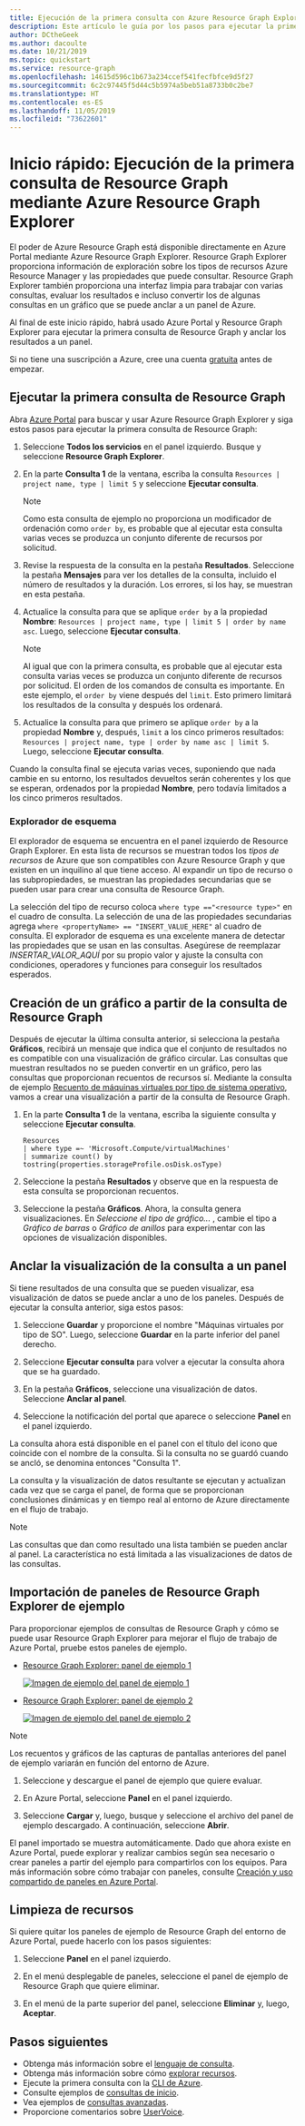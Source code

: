 ```yaml
---
title: Ejecución de la primera consulta con Azure Resource Graph Explorer
description: Este artículo le guía por los pasos para ejecutar la primera consulta desde Azure Portal mediante Azure Resource Graph Explorer.
author: DCtheGeek
ms.author: dacoulte
ms.date: 10/21/2019
ms.topic: quickstart
ms.service: resource-graph
ms.openlocfilehash: 14615d596c1b673a234ccef541fecfbfce9d5f27
ms.sourcegitcommit: 6c2c97445f5d44c5b5974a5beb51a8733b0c2be7
ms.translationtype: HT
ms.contentlocale: es-ES
ms.lasthandoff: 11/05/2019
ms.locfileid: "73622601"
---
```

# <a name="quickstart-run-your-first-resource-graph-query-using-azure-resource-graph-explorer"></a>Inicio rápido: Ejecución de la primera consulta de Resource Graph mediante Azure Resource Graph Explorer

El poder de Azure Resource Graph está disponible directamente en Azure Portal mediante Azure Resource Graph Explorer. Resource Graph Explorer proporciona información de exploración sobre los tipos de recursos Azure Resource Manager y las propiedades que puede consultar. Resource Graph Explorer también proporciona una interfaz limpia para trabajar con varias consultas, evaluar los resultados e incluso convertir los de algunas consultas en un gráfico que se puede anclar a un panel de Azure.

Al final de este inicio rápido, habrá usado Azure Portal y Resource Graph Explorer para ejecutar la primera consulta de Resource Graph y anclar los resultados a un panel.

Si no tiene una suscripción a Azure, cree una cuenta [gratuita](https://azure.microsoft.com/free/) antes de empezar.

## <a name="run-your-first-resource-graph-query"></a>Ejecutar la primera consulta de Resource Graph

Abra [Azure Portal](https://portal.azure.com) para buscar y usar Azure Resource Graph Explorer y siga estos pasos para ejecutar la primera consulta de Resource Graph:

1. Seleccione **Todos los servicios** en el panel izquierdo. Busque y seleccione **Resource Graph Explorer**.

1. En la parte **Consulta 1** de la ventana, escriba la consulta `Resources | project name, type | limit 5` y seleccione **Ejecutar consulta**.

   > [!NOTE]
   > Como esta consulta de ejemplo no proporciona un modificador de ordenación como `order by`, es probable que al ejecutar esta consulta varias veces se produzca un conjunto diferente de recursos por solicitud.

1. Revise la respuesta de la consulta en la pestaña **Resultados**. Seleccione la pestaña **Mensajes** para ver los detalles de la consulta, incluido el número de resultados y la duración. Los errores, si los hay, se muestran en esta pestaña.

1. Actualice la consulta para que se aplique `order by` a la propiedad **Nombre**: `Resources | project name, type | limit 5 | order by name asc`. Luego, seleccione **Ejecutar consulta**.

   > [!NOTE]
   > Al igual que con la primera consulta, es probable que al ejecutar esta consulta varias veces se produzca un conjunto diferente de recursos por solicitud. El orden de los comandos de consulta es importante. En este ejemplo, el `order by` viene después del `limit`. Esto primero limitará los resultados de la consulta y después los ordenará.

1. Actualice la consulta para que primero se aplique `order by` a la propiedad **Nombre** y, después, `limit` a los cinco primeros resultados: `Resources | project name, type | order by name asc | limit 5`. Luego, seleccione **Ejecutar consulta**.

Cuando la consulta final se ejecuta varias veces, suponiendo que nada cambie en su entorno, los resultados devueltos serán coherentes y los que se esperan, ordenados por la propiedad **Nombre**, pero todavía limitados a los cinco primeros resultados.

### <a name="schema-browser"></a>Explorador de esquema

El explorador de esquema se encuentra en el panel izquierdo de Resource Graph Explorer. En esta lista de recursos se muestran todos los _tipos de recursos_ de Azure que son compatibles con Azure Resource Graph y que existen en un inquilino al que tiene acceso. Al expandir un tipo de recurso o las subpropiedades, se muestran las propiedades secundarias que se pueden usar para crear una consulta de Resource Graph.

La selección del tipo de recurso coloca `where type =="<resource type>"` en el cuadro de consulta. La selección de una de las propiedades secundarias agrega `where <propertyName> == "INSERT_VALUE_HERE"` al cuadro de consulta.
El explorador de esquema es una excelente manera de detectar las propiedades que se usan en las consultas. Asegúrese de reemplazar _INSERTAR\_VALOR\_AQUÍ_ por su propio valor y ajuste la consulta con condiciones, operadores y funciones para conseguir los resultados esperados.

## <a name="create-a-chart-from-the-resource-graph-query"></a>Creación de un gráfico a partir de la consulta de Resource Graph

Después de ejecutar la última consulta anterior, si selecciona la pestaña **Gráficos**, recibirá un mensaje que indica que el conjunto de resultados no es compatible con una visualización de gráfico circular. Las consultas que muestran resultados no se pueden convertir en un gráfico, pero las consultas que proporcionan recuentos de recursos sí. Mediante la consulta de ejemplo [Recuento de máquinas virtuales por tipo de sistema operativo](./samples/starter.md#count-virtual-machines-by-os-type), vamos a crear una visualización a partir de la consulta de Resource Graph.

1. En la parte **Consulta 1** de la ventana, escriba la siguiente consulta y seleccione **Ejecutar consulta**.

   ```kusto
   Resources
   | where type =~ 'Microsoft.Compute/virtualMachines'
   | summarize count() by tostring(properties.storageProfile.osDisk.osType)
   ```

1. Seleccione la pestaña **Resultados** y observe que en la respuesta de esta consulta se proporcionan recuentos.

1. Seleccione la pestaña **Gráficos**. Ahora, la consulta genera visualizaciones. En _Seleccione el tipo de gráfico..._ , cambie el tipo a _Gráfico de barras_ o _Gráfico de anillos_ para experimentar con las opciones de visualización disponibles.

## <a name="pin-the-query-visualization-to-a-dashboard"></a>Anclar la visualización de la consulta a un panel

Si tiene resultados de una consulta que se pueden visualizar, esa visualización de datos se puede anclar a uno de los paneles. Después de ejecutar la consulta anterior, siga estos pasos:

1. Seleccione **Guardar** y proporcione el nombre "Máquinas virtuales por tipo de SO". Luego, seleccione **Guardar** en la parte inferior del panel derecho.

1. Seleccione **Ejecutar consulta** para volver a ejecutar la consulta ahora que se ha guardado.

1. En la pestaña **Gráficos**, seleccione una visualización de datos. Seleccione **Anclar al panel**.

1. Seleccione la notificación del portal que aparece o seleccione **Panel** en el panel izquierdo.

La consulta ahora está disponible en el panel con el título del icono que coincide con el nombre de la consulta. Si la consulta no se guardó cuando se ancló, se denomina entonces "Consulta 1".

La consulta y la visualización de datos resultante se ejecutan y actualizan cada vez que se carga el panel, de forma que se proporcionan conclusiones dinámicas y en tiempo real al entorno de Azure directamente en el flujo de trabajo.

> [!NOTE]
> Las consultas que dan como resultado una lista también se pueden anclar al panel. La característica no está limitada a las visualizaciones de datos de las consultas.

## <a name="import-example-resource-graph-explorer-dashboards"></a>Importación de paneles de Resource Graph Explorer de ejemplo

Para proporcionar ejemplos de consultas de Resource Graph y cómo se puede usar Resource Graph Explorer para mejorar el flujo de trabajo de Azure Portal, pruebe estos paneles de ejemplo.

- [Resource Graph Explorer: panel de ejemplo 1](https://github.com/Azure-Samples/Governance/blob/master/src/resource-graph/portal-dashboards/sample-1/resourcegraphexplorer-sample-1.json)

  [![Imagen de ejemplo del panel de ejemplo 1](./media/arge-sample1-small.png)](./media/arge-sample1-large.png#lightbox)

- [Resource Graph Explorer: panel de ejemplo 2](https://github.com/Azure-Samples/Governance/blob/master/src/resource-graph/portal-dashboards/sample-2/resourcegraphexplorer-sample-2.json)

  [![Imagen de ejemplo del panel de ejemplo 2](./media/arge-sample2-small.png)](./media/arge-sample2-large.png#lightbox)

> [!NOTE]
> Los recuentos y gráficos de las capturas de pantallas anteriores del panel de ejemplo variarán en función del entorno de Azure.

1. Seleccione y descargue el panel de ejemplo que quiere evaluar.

1. En Azure Portal, seleccione **Panel** en el panel izquierdo.

1. Seleccione **Cargar** y, luego, busque y seleccione el archivo del panel de ejemplo descargado. A continuación, seleccione **Abrir**.

El panel importado se muestra automáticamente. Dado que ahora existe en Azure Portal, puede explorar y realizar cambios según sea necesario o crear paneles a partir del ejemplo para compartirlos con los equipos. Para más información sobre cómo trabajar con paneles, consulte [Creación y uso compartido de paneles en Azure Portal](../../azure-portal/azure-portal-dashboards.md).

## <a name="clean-up-resources"></a>Limpieza de recursos

Si quiere quitar los paneles de ejemplo de Resource Graph del entorno de Azure Portal, puede hacerlo con los pasos siguientes:

1. Seleccione **Panel** en el panel izquierdo.

1. En el menú desplegable de paneles, seleccione el panel de ejemplo de Resource Graph que quiere eliminar.

1. En el menú de la parte superior del panel, seleccione **Eliminar** y, luego, **Aceptar**.

## <a name="next-steps"></a>Pasos siguientes

- Obtenga más información sobre el [lenguaje de consulta](./concepts/query-language.md).
- Obtenga más información sobre cómo [explorar recursos](./concepts/explore-resources.md).
- Ejecute la primera consulta con la [CLI de Azure](first-query-azurecli.md).
- Consulte ejemplos de [consultas de inicio](./samples/starter.md).
- Vea ejemplos de [consultas avanzadas](./samples/advanced.md).
- Proporcione comentarios sobre [UserVoice](https://feedback.azure.com/forums/915958-azure-governance).
